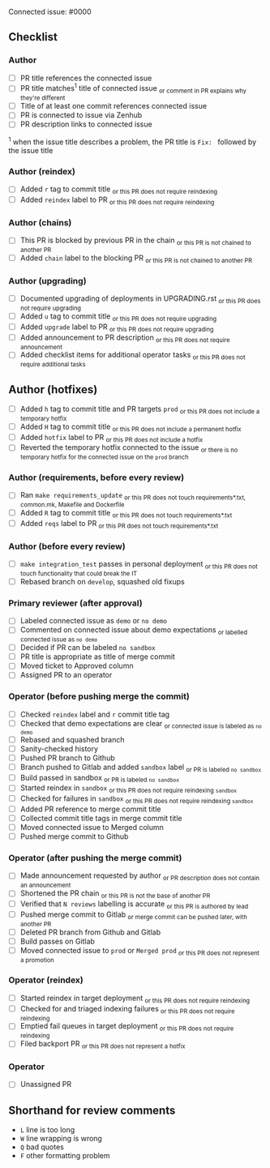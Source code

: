 Connected issue: #0000


## Checklist


### Author

- [ ] PR title references the connected issue
- [ ] PR title matches<sup>1</sup> title of connected issue         <sub>or comment in PR explains why they're different</sub>
- [ ] Title of at least one commit references connected issue
- [ ] PR is connected to issue via Zenhub 
- [ ] PR description links to connected issue

<sup>1</sup> when the issue title describes a problem, the PR title is `Fix: ` followed by the issue title   

### Author (reindex)

- [ ] Added `r` tag to commit title                                 <sub>or this PR does not require reindexing</sub>
- [ ] Added `reindex` label to PR                                   <sub>or this PR does not require reindexing</sub>

### Author (chains)

- [ ] This PR is blocked by previous PR in the chain                <sub>or this PR is not chained to another PR</sub>
- [ ] Added `chain` label to the blocking PR                        <sub>or this PR is not chained to another PR</sub>

### Author (upgrading)

- [ ] Documented upgrading of deployments in UPGRADING.rst          <sub>or this PR does not require upgrading</sub>
- [ ] Added `u` tag to commit title                                 <sub>or this PR does not require upgrading</sub>
- [ ] Added `upgrade` label to PR                                   <sub>or this PR does not require upgrading</sub>
- [ ] Added announcement to PR description                          <sub>or this PR does not require announcement</sub>
- [ ] Added checklist items for additional operator tasks           <sub>or this PR does not require additional tasks</sub>

## Author (hotfixes)

- [ ] Added `h` tag to commit title and PR targets `prod`           <sub>or this PR does not include a temporary hotfix</sub>
- [ ] Added `H` tag to commit title                                 <sub>or this PR does not include a permanent hotfix</sub>
- [ ] Added `hotfix` label to PR                                    <sub>or this PR does not include a hotfix</sub>
- [ ] Reverted the temporary hotfix connected to the issue          <sub>or there is no temporary hotfix for the connected issue on the `prod` branch</sub>

### Author (requirements, before every review)

- [ ] Ran `make requirements_update`                                <sub>or this PR does not touch requirements*.txt, common.mk, Makefile and Dockerfile</sub>
- [ ] Added `R` tag to commit title                                 <sub>or this PR does not touch requirements*.txt</sub>
- [ ] Added `reqs` label to PR                                      <sub>or this PR does not touch requirements*.txt</sub>

### Author (before every review)

- [ ] `make integration_test` passes in personal deployment         <sub>or this PR does not touch functionality that could break the IT</sub>
- [ ] Rebased branch on `develop`, squashed old fixups

### Primary reviewer (after approval)

- [ ] Labeled connected issue as `demo` or `no demo`
- [ ] Commented on connected issue about demo expectations          <sub>or labelled connected issue as `no demo`</sub>
- [ ] Decided if PR can be labeled `no sandbox`
- [ ] PR title is appropriate as title of merge commit
- [ ] Moved ticket to Approved column
- [ ] Assigned PR to an operator

### Operator (before pushing merge the commit)

- [ ] Checked `reindex` label and `r` commit title tag
- [ ] Checked that demo expectations are clear                      <sub>or connected issue is labeled as `no demo`</sub>
- [ ] Rebased and squashed branch
- [ ] Sanity-checked history
- [ ] Pushed PR branch to Github
- [ ] Branch pushed to Gitlab and added `sandbox` label             <sub>or PR is labeled `no sandbox`</sub>
- [ ] Build passed in sandbox                                       <sub>or PR is labeled `no sandbox`</sub>
- [ ] Started reindex in `sandbox`                                  <sub>or this PR does not require reindexing `sandbox`</sub>
- [ ] Checked for failures in `sandbox`                             <sub>or this PR does not require reindexing `sandbox`</sub>
- [ ] Added PR reference to merge commit title
- [ ] Collected commit title tags in merge commit title
- [ ] Moved connected issue to Merged column
- [ ] Pushed merge commit to Github

### Operator (after pushing the merge commit)

- [ ] Made announcement requested by author                         <sub>or PR description does not contain an announcement</sub>
- [ ] Shortened the PR chain                                        <sub>or this PR is not the base of another PR</sub>
- [ ] Verified that `N reviews` labelling is accurate               <sub>or this PR is authored by lead</sub>
- [ ] Pushed merge commit to Gitlab                                 <sub>or merge commit can be pushed later, with another PR</sub>
- [ ] Deleted PR branch from Github and Gitlab
- [ ] Build passes on Gitlab
- [ ] Moved connected issue to `prod` or `Merged prod`              <sub>or this PR does not represent a promotion</sub>

### Operator (reindex) 

- [ ] Started reindex in target deployment                          <sub>or this PR does not require reindexing</sub>
- [ ] Checked for and triaged indexing failures                     <sub>or this PR does not require reindexing</sub>
- [ ] Emptied fail queues in target deployment                      <sub>or this PR does not require reindexing</sub>
- [ ] Filed backport PR                                             <sub>or this PR does not represent a hotfix</sub>

### Operator

- [ ] Unassigned PR


## Shorthand for review comments


- `L` line is too long
- `W` line wrapping is wrong
- `Q` bad quotes
- `F` other formatting problem
